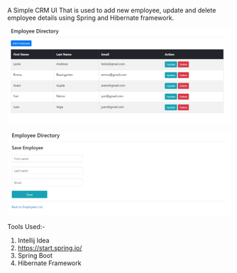 A Simple CRM UI That is used to add new employee, update and delete employee details using Spring and Hibernate framework.  

![](images/ui.JPG)


![](images/modify.JPG)

Tools Used:-
1. Intellij Idea
2. https://start.spring.io/
3. Spring Boot
4. Hibernate Framework 
